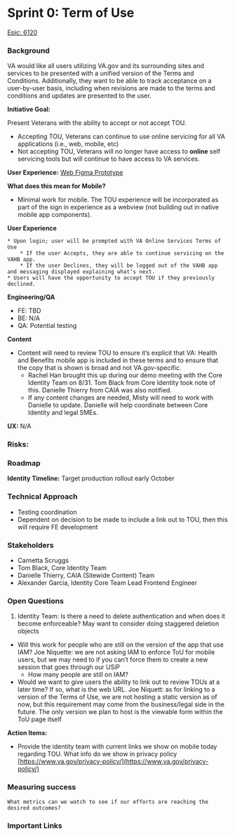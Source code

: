 # Sprint 0: Term of Use 

[Epic: 6120](https://github.com/department-of-veterans-affairs/va-mobile-app/issues/6120)


### Background

VA would like all users utilizing VA.gov and its surrounding sites and services to be presented with a unified version of the Terms and Conditions.  Additionally, they want to be able to track acceptance on a user-by-user basis, including when revisions are made to the terms and conditions and updates are presented to the user.

**Initiative Goal:**

Present Veterans with the ability to accept or not accept TOU.  

* Accepting TOU, Veterans can continue to use online servicing for all VA applications (i.e., web, mobile, etc) 
* Not accepting TOU, Veterans will no longer have access to **online** self servicing tools but will continue to have access to VA services.

**User Experience:** [Web Figma Prototype](https://www.figma.com/proto/Fhw9P7r6pyaCGXRmolruoQ/Terms-of-Use?type=design&node-id=381-37&t=D8gUnfhvZbyOxtRu-0&scaling=scale-down&page-id=0%3A1&starting-point-node-id=1%3A493)

**What does this mean for Mobile?**

* Minimal work for mobile. The TOU experience will be incorporated as part of the sign in experience as a webview (not building out in native mobile app components).

**User Experience**

    * Upon login; user will be prompted with VA Online Services Terms of Use
        * If the user Accepts, they are able to continue servicing on the VAHB app.
        * If the user Declines, they will be logged out of the VAHB app and messaging displayed explaining what’s next.
    * Users will have the opportunity to accept TOU if they previously declined.

**Engineering/QA**

* FE: TBD
* BE: N/A
* QA: Potential testing 

**Content** 


* Content will need to review TOU to ensure it’s explicit that VA: Health and Benefits mobile app is included in these terms and to ensure that the copy that is shown is broad and not VA.gov-specific.
    * Rachel Han brought this up during our demo meeting with the Core Identity Team on 8/31. Tom Black from Core Identity took note of this. Danielle Thierry from CAIA was also notified.
    * If any content changes are needed, Misty will need to work with Danielle to update. Danielle will help coordinate between Core Identity and legal SMEs.

**UX:** N/A


### Risks: 


### Roadmap

**Identity Timeline:** Target production rollout early October


### Technical Approach

* Testing coordination 
* Dependent on decision to be made to include a link out to TOU, then this will require FE development


### Stakeholders

* Carnetta Scruggs 
* Tom Black, Core Identity Team
* Danielle Thierry, CAIA (Sitewide Content) Team
* Alexander Garcia, Identity Core Team Lead Frontend Engineer


### Open Questions


1. Identity Team: Is there a need to delete authentication and when does it become enforceable? May want to consider doing staggered deletion objects
* Will this work for people who are still on the version of the app that use IAM? Joe Niquette: we are not asking IAM to enforce ToU for mobile users, but we may need to if you can’t force them to create a new session that goes through our USiP
    * How many people are still on IAM?
* Would we want to give users the ability to link out to review TOUs at a later time?  If so, what is the web URL.  Joe Niquett: as for linking to a version of the Terms of Use, we are not hosting a static version as of now, but this requirement may come from the business/legal side in the future. The only version we plan to host is the viewable form within the ToU page itself

**Action Items:**

* Provide the identity team with current links we show on mobile today regarding TOU.  What info do we show in privacy policy [https://www.va.gov/privacy-policy/](https://www.va.gov/privacy-policy/)


### Measuring success 

	What metrics can we watch to see if our efforts are reaching the desired outcomes?


### Important Links
